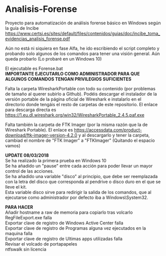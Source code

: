 # Analisis-Forense
Proyecto para automatización de análisis forense básico en Windows según la guía de Incibe <br>
https://www.certsi.es/sites/default/files/contenidos/guias/doc/incibe_toma_evidencias_analisis_forense.pdf

Aún no está ni siquiera en fase Alfa, he ido escribiendo el script completo y probando solo algunos de los comandos para tener una visión general. Aún queda probarlo (Lo probaré en un Windows 10)

El ejecutable es Forense.bat <br>
<b>IMPORTANTE EJECUTARLO COMO ADMINISTRADOR PARA QUE ALGUNOS COMANDOS TENGAN PRIVILEGIOS SUFICIENTES</b>

Falta la carpeta WiresharkPortable con todo su contenido (por problemas de tamaño al querer subirlo a Github). Podéis descargar el instalador de la versión portable de la página oficial de Wireshark e instalarlo en el directorio donde tengáis el resto de carpetas de este repositorio.
El enlace para descarga directa es https://1.eu.dl.wireshark.org/win32/WiresharkPortable_2.4.5.paf.exe

Falta también la carpeta de FTK Imager (por la misma razón que la de Wireshark Portable). El enlace es https://accessdata.com/product-download/ftk-imager-version-4.2.0 y al descargarlo y tener la carpeta, cambiad el nombre de "FTK Imager" a "FTKImager" (Quitando el espacio vamos)

**UPDATE 08/03/2018**<br>
Se ha realizado la primera prueba en Windows 10<br>
Se ha añadido un "pause" entre cada acción para poder llevar un mayor control de las acciones.<br>
Se ha añadido una variable "disco" al principio, que debe ser reemplazada con la letra del disco que corresponda al pendrive o disco duro en el que se lleve el kit.<br>
Esta variable disco sirve para redirigir la salida de los comandos, que al ejecutarse como administrador por defecto iba a Windows\System32.<br>

**PARA HACER**<br>
Añadir hostname a raw de memoria para copiarlo tras volcarlo<br>
RegFileExport.exe falla<br>
Exportar clave de registro de Windows Active Center falla<br>
Exportar clave de registro de  Programas alguna vez ejecutados en la maquina falla<br>
Exportar clave de registro de Ultimas apps utilizadas falla<br>
Revisar el volcado de portapapeles<br>
ntfswalk sin licencia
